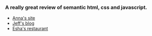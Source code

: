 ### A really great review of semantic html, css and javascript.


- [Anna's site](https://jayfiled.github.io/general-assembly-pre-course/annas-blog/index.html)
- [Jeff's blog](https://jayfiled.github.io/general-assembly-pre-course/jeffs-blog/index.html)
- [Esha's restaurant](https://jayfiled.github.io/general-assembly-pre-course/eshas-restaurant.html)